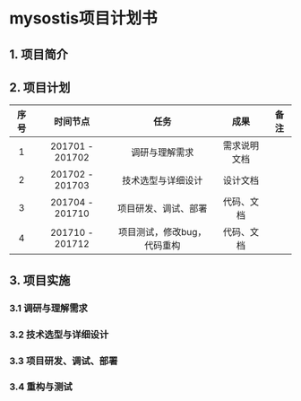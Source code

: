 # mysostis项目计划书

## 1. 项目简介
## 2. 项目计划
| 序号 | 时间节点 | 任务   |  成果 | 备注  |
|:----:| :------: | :---:  | :----: | :----:|
| 1 | 201701 - 201702 | 调研与理解需求 | 需求说明文档 | |
| 2 | 201702 - 201703 | 技术选型与详细设计 | 设计文档 | |
| 3 | 201704 - 201710 | 项目研发、调试、部署 | 代码、文档| |
| 4 | 201710 - 201712 | 项目测试，修改bug，代码重构 | 代码、文档 |  | |

## 3. 项目实施
### 3.1 调研与理解需求
### 3.2 技术选型与详细设计
### 3.3 项目研发、调试、部署
### 3.4 重构与测试

